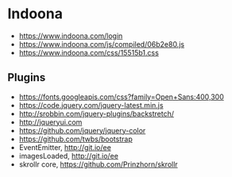 # Indoona

- <https://www.indoona.com/login>
- <https://www.indoona.com/js/compiled/06b2e80.js>
- <https://www.indoona.com/css/15515b1.css>

## Plugins

- <https://fonts.googleapis.com/css?family=Open+Sans:400,300>
- <https://code.jquery.com/jquery-latest.min.js>
- <http://srobbin.com/jquery-plugins/backstretch/>
- <http://jqueryui.com>
- <https://github.com/jquery/jquery-color>
- <https://github.com/twbs/bootstrap>
- EventEmitter, <http://git.io/ee>
- imagesLoaded, <http://git.io/ee>
- skrollr core, <https://github.com/Prinzhorn/skrollr>